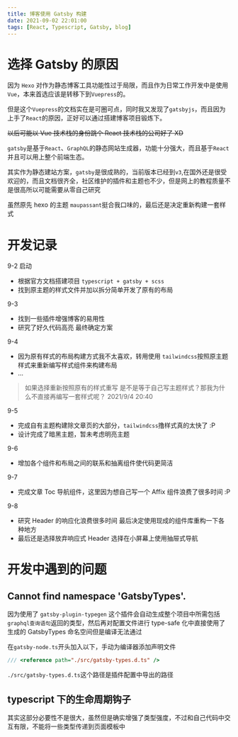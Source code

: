 ```yaml
---
title: 博客使用 Gatsby 构建
date: 2021-09-02 22:01:00
tags: [React, Typescript, Gatsby, blog]
---
```


# 选择 Gatsby 的原因

因为 `Hexo` 对作为静态博客工具功能性过于局限，而且作为日常工作开发中是使用`Vue`，本来首选应该是转移下到`Vuepress`的。

但是这个`Vuepress`的文档实在是可圈可点，同时我又发现了`gatsbyjs`，而且因为上手了`React`的原因，正好可以通过搭建博客项目锻炼下。

~~以后可能以 Vue 技术栈的身份跳个 React 技术栈的公司好了 XD~~

`gatsby`是基于`React`、`GraphQL`的静态网站生成器，功能十分强大，而且基于`React`并且可以用上整个前端生态。

其实作为静态建站方案，`gatsby`是很成熟的，当前版本已经到`v3`,在国外还是很受欢迎的，而且文档很齐全，社区维护的插件和主题也不少，但是网上的教程质量不是很高所以可能需要从零自己研究

虽然原先 hexo 的主题 `maupassant`挺合我口味的，最后还是决定重新构建一套样式

# 开发记录

9-2 启动

- 根据官方文档搭建项目 `typescript + gatsby + scss`
- 找到原主题的样式文件并加以拆分简单开发了原有的布局

9-3

- 找到一些插件增强博客的易用性
- 研究了好久代码高亮 最终确定方案

9-4

- 因为原有样式的布局构建方式我不太喜欢，转用使用 `tailwindcss`按照原主题样式来重新编写样式组件来构建布局
- ...

> 如果选择重新按照原有的样式重写 是不是等于自己写主题样式？那我为什么不直接再编写一套样式呢？ 2021/9/4 20:40

9-5

- 完成自有主题构建除文章页的大部分，`tailwindcss`撸样式真的太快了 :P
- 设计完成了暗黑主题，暂未考虑明亮主题

9-6

- 增加各个组件和布局之间的联系和抽离组件使代码更简洁

9-7

- 完成文章 Toc 导航组件，这里因为想自己写一个 Affix 组件浪费了很多时间 :P

9-8

- 研究 Header 的响应化浪费很多时间 最后决定使用现成的组件库重构一下各种地方
- 最后还是选择放弃响应式 Header 选择在小屏幕上使用抽屉式导航

# 开发中遇到的问题

## Cannot find namespace 'GatsbyTypes'.

因为使用了 `gatsby-plugin-typegen` 这个插件会自动生成整个项目中所需包括`graphql查询语句`返回的类型，然后再对配置文件进行 type-safe 化中直接使用了生成的 GatsbyTypes 命名空间但是编译无法通过

在`gatsby-node.ts`开头加入以下，手动为编译器添加声明文件

```ts
/// <reference path="./src/gatsby-types.d.ts" />
```

`./src/gatsby-types.d.ts`这个路径是插件配置中导出的路径

## typescript 下的生命周期钩子

其实这部分必要性不是很大，虽然但是确实增强了类型强度，不过和自己代码中交互有限，不能将一些类型传递到页面模板中
